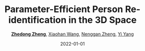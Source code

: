 ---
title: "Parameter-Efficient Person Re-identification in the 3D Space"
collection: publications
permalink: /publication/Paramete2022
date: 2022-01-01
doi: 10.1109/TNNLS.2022.3214834
keywords: 
venue: 'IEEE Transactions on Neural Networks and Learning Systems'
paperurl: 'https://zdzheng.xyz/files/TNNLS_3D_PersonReID.pdf'
blog: 'https://zhuanlan.zhihu.com/p/149121098'
code: 'https://github.com/layumi/person-reid-3d'
author: '<strong><a href="https://zdzheng.xyz/authors/Zhedong-Zheng" class="author">Zhedong Zheng</a></strong>, <a href="https://zdzheng.xyz/authors/Xiaohan-Wang" class="author">Xiaohan Wang</a>, <a href="https://zdzheng.xyz/authors/Nenggan-Zheng" class="author">Nenggan Zheng</a>, <a href="https://zdzheng.xyz/authors/Yi-Yang" class="author">Yi Yang</a>'
sqlauthor: 'Zhedong-Zheng, Xiaohan-Wang, Nenggan-Zheng, Yi-Yang, '
citation: ' Zhedong Zheng,  Xiaohan Wang,  Nenggan Zheng,  Yi Yang, &quot;Parameter-Efficient Person Re-identification in the 3D Space.&quot; IEEE Transactions on Neural Networks and Learning Systems, 2022. DOI: 10.1109/TNNLS.2022.3214834'
pub_year: '2022'
bib: >
    @article{zheng2020person,<br>author = "Zheng, Zhedong and Wang, Xiaohan and Zheng, Nenggan and Yang, Yi",<br>doi = "10.1109/TNNLS.2022.3214834",<br>title = "Parameter-Efficient Person Re-identification in the 3D Space",<br>journal = "IEEE Transactions on Neural Networks and Learning Systems",<br>url = "https://zdzheng.xyz/files/TNNLS\_3D\_PersonReID.pdf",<br>blog = "https://zhuanlan.zhihu.com/p/149121098",<br>code = "https://github.com/layumi/person-reid-3d",<br>year = "2022"
    }

---